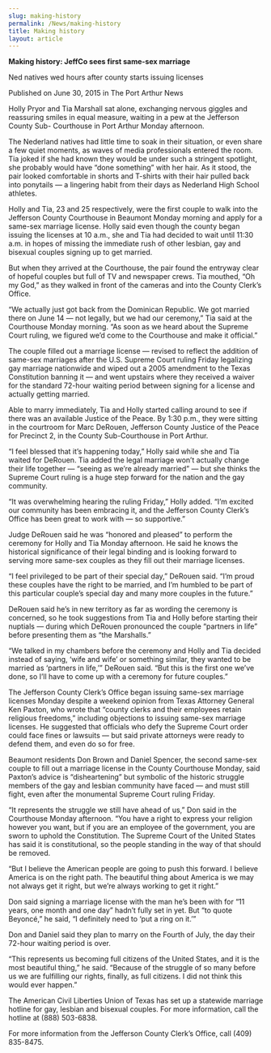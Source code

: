 ```yaml
---
slug: making-history
permalink: /News/making-history
title: Making history
layout: article
---
```


__Making history: JeffCo sees first same\-sex marriage__

Ned natives wed hours after county starts issuing licenses

Published on June 30, 2015 in The Port Arthur News

Holly Pryor and Tia Marshall sat alone, exchanging nervous giggles and reassuring smiles in equal measure, waiting in a pew at the Jefferson County Sub\- Courthouse in Port Arthur Monday afternoon\.

The Nederland natives had little time to soak in their situation, or even share a few quiet moments, as waves of media professionals entered the room\. Tia joked if she had known they would be under such a stringent spotlight, she probably would have “done something” with her hair\. As it stood, the pair looked comfortable in shorts and T\-shirts with their hair pulled back into ponytails — a lingering habit from their days as Nederland High School athletes\.

Holly and Tia, 23 and 25 respectively, were the first couple to walk into the Jefferson County Courthouse in Beaumont Monday morning and apply for a same\-sex marriage license\. Holly said even though the county began issuing the licenses at 10 a\.m\., she and Tia had decided to wait until 11:30 a\.m\. in hopes of missing the immediate rush of other lesbian, gay and bisexual couples signing up to get married\.

But when they arrived at the Courthouse, the pair found the entryway clear of hopeful couples but full of TV and newspaper crews\. Tia mouthed, “Oh my God,” as they walked in front of the cameras and into the County Clerk’s Office\.

“We actually just got back from the Dominican Republic\. We got married there on June 14 — not legally, but we had our ceremony,” Tia said at the Courthouse Monday morning\. “As soon as we heard about the Supreme Court ruling, we figured we’d come to the Courthouse and make it official\.”

The couple filled out a marriage license — revised to reflect the addition of same\-sex marriages after the U\.S\. Supreme Court ruling Friday legalizing gay marriage nationwide and wiped out a 2005 amendment to the Texas Constitution banning it — and went upstairs where they received a waiver for the standard 72\-hour waiting period between signing for a license and actually getting married\.

Able to marry immediately, Tia and Holly started calling around to see if there was an available Justice of the Peace\. By 1:30 p\.m\., they were sitting in the courtroom for Marc DeRouen, Jefferson County Justice of the Peace for Precinct 2, in the County Sub\-Courthouse in Port Arthur\.

“I feel blessed that it’s happening today,” Holly said while she and Tia waited for DeRouen\. Tia added the legal marriage won’t actually change their life together — “seeing as we’re already married” — but she thinks the Supreme Court ruling is a huge step forward for the nation and the gay community\.

“It was overwhelming hearing the ruling Friday,” Holly added\. “I’m excited our community has been embracing it, and the Jefferson County Clerk’s Office has been great to work with — so supportive\.”

Judge DeRouen said he was “honored and pleased” to perform the ceremony for Holly and Tia Monday afternoon\. He said he knows the historical significance of their legal binding and is looking forward to serving more same\-sex couples as they fill out their marriage licenses\.

“I feel privileged to be part of their special day,” DeRouen said\. “I’m proud these couples have the right to be married, and I’m humbled to be part of this particular couple’s special day and many more couples in the future\.”

DeRouen said he’s in new territory as far as wording the ceremony is concerned, so he took suggestions from Tia and Holly before starting their nuptials — during which DeRouen pronounced the couple “partners in life” before presenting them as “the Marshalls\.”

“We talked in my chambers before the ceremony and Holly and Tia decided instead of saying, ‘wife and wife’ or something similar, they wanted to be married as ‘partners in life,’” DeRouen said\. “But this is the first one we’ve done, so I’ll have to come up with a ceremony for future couples\.”

The Jefferson County Clerk’s Office began issuing same\-sex marriage licenses Monday despite a weekend opinion from Texas Attorney General Ken Paxton, who wrote that “county clerks and their employees retain religious freedoms,” including objections to issuing same\-sex marriage licenses\. He suggested that officials who defy the Supreme Court order could face fines or lawsuits — but said private attorneys were ready to defend them, and even do so for free\.

Beaumont residents Don Brown and Daniel Spencer, the second same\-sex couple to fill out a marriage license in the County Courthouse Monday, said Paxton’s advice is “disheartening” but symbolic of the historic struggle members of the gay and lesbian community have faced — and must still fight, even after the monumental Supreme Court ruling Friday\.

“It represents the struggle we still have ahead of us,” Don said in the Courthouse Monday afternoon\. “You have a right to express your religion however you want, but if you are an employee of the government, you are sworn to uphold the Constitution\. The Supreme Court of the United States has said it is constitutional, so the people standing in the way of that should be removed\.

“But I believe the American people are going to push this forward\. I believe America is on the right path\. The beautiful thing about America is we may not always get it right, but we’re always working to get it right\.”

Don said signing a marriage license with the man he’s been with for “11 years, one month and one day” hadn’t fully set in yet\. But “to quote Beyoncé,” he said, “I definitely need to ‘put a ring on it\.’”

Don and Daniel said they plan to marry on the Fourth of July, the day their 72\-hour waiting period is over\.

“This represents us becoming full citizens of the United States, and it is the most beautiful thing,” he said\. “Because of the struggle of so many before us we are fulfilling our rights, finally, as full citizens\. I did not think this would ever happen\.”

The American Civil Liberties Union of Texas has set up a statewide marriage hotline for gay, lesbian and bisexual couples\. For more information, call the hotline at \(888\) 503\-6838\.

For more information from the Jefferson County Clerk’s Office, call \(409\) 835\-8475\.


